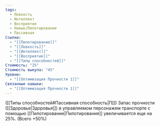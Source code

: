 ```yaml
---
tags:
  - Ловкость
  - Интеллект
  - Восприятие
  - Навык/Пилотирование
  - Пассивная
Ссылки:
  - "[[Пилотирование]]"
  - "[[Ловкость]]"
  - "[[Интеллект]]"
  - "[[Восприятие]]"
  - "[[Типы способностей]]"
Стоимость: "25"
Стоимость выкупа: "45"
Уровни:
  - "[[Оптимизация Прочности 1]]"
Связанные навыки:
  - "[[Оптимизация Прочности 1]]"
---
```

([[Типы способностей#Пассивная способность|П]]) Запас прочности ([[Здоровье|Здоровья]]) в управляемом персонажем транспорте с помощью [[Пилотирование|Пилотирования]] увеличивается еще на 25%. (Всего +50%)